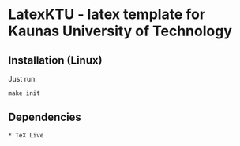 # LatexKTU - latex template for Kaunas University of Technology

## Installation (Linux)

Just run:

    make init

## Dependencies

    * TeX Live
